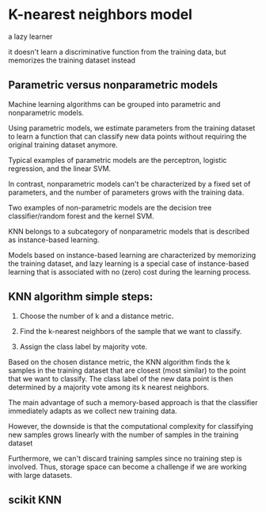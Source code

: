 # K-nearest neighbors model

a lazy learner

it doesn't learn a discriminative function from the
training data, but memorizes the training dataset instead

## Parametric versus nonparametric models
Machine learning algorithms can be grouped into parametric and
nonparametric models.

Using parametric models, we estimate
parameters from the training dataset to learn a function that can
classify new data points without requiring the original training dataset
anymore.

Typical examples of parametric models are the perceptron,
logistic regression, and the linear SVM.

In contrast, nonparametric
models can't be characterized by a fixed set of parameters, and the
number of parameters grows with the training data.

Two examples of
non-parametric models are the decision tree classifier/random forest and the kernel SVM.

KNN belongs to a subcategory of nonparametric models that is
described as instance-based learning.

Models based on instance-based
learning are characterized by memorizing the training dataset, and lazy
learning is a special case of instance-based learning that is associated
with no (zero) cost during the learning process.

## KNN algorithm simple steps:

1. Choose the number of k and a distance metric.

2. Find the k-nearest neighbors of the sample that we want to classify.

3. Assign the class label by majority vote.

Based on the chosen distance metric, the KNN algorithm finds the k samples in the
training dataset that are closest (most similar) to the point that we want to classify.
The class label of the new data point is then determined by a majority vote among its
k nearest neighbors.

The main advantage of such a memory-based approach is that the classifier
immediately adapts as we collect new training data.

However, the downside is that
the computational complexity for classifying new samples grows linearly with the
number of samples in the training dataset

Furthermore, we can't discard training samples since no training step is involved. Thus, storage space
can become a challenge if we are working with large datasets.

## scikit KNN

